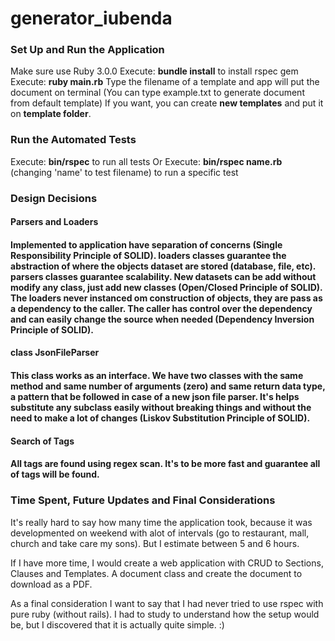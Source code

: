# generator_iubenda

<h3>Set Up and Run the Application</h3>
Make sure use Ruby 3.0.0
Execute: <b>bundle install</b> to install rspec gem
Execute: <b>ruby main.rb</b>
Type the filename of a template and app will put the document on terminal (You can type example.txt to generate document from default template)
If you want, you can create <b>new templates</b> and put it on <b>template folder</b>.
  
<h3>Run the Automated Tests</h3>
Execute: <b>bin/rspec</b> to run all tests
Or
Execute: <b>bin/rspec name.rb</b> (changing 'name' to test filename) to run a specific test

<h3>Design Decisions</h3>

<h4>Parsers and Loaders<h4>
Implemented to application have separation of concerns (Single Responsibility Principle of SOLID).
  <b>loaders classes</b> guarantee the abstraction of where the objects dataset are stored (database, file, etc).
  <b>parsers classes</b> guarantee scalability. New datasets can be add without modify any class, just add new classes (Open/Closed Principle of SOLID).
The loaders never instanced om construction of objects, they are pass as a dependency to the caller. The caller has control over the dependency and can easily change the source when needed (Dependency Inversion Principle of SOLID).
  
<h4>class JsonFileParser<h4>
This class works as an interface. We have two classes with the same method and same number of arguments (zero) and same return data type, a pattern that be followed in case of a new json file parser. It's helps substitute any subclass easily without breaking things and without the need to make a lot of changes (Liskov Substitution Principle of SOLID).
  
<h4>Search of Tags<h4>
All tags are found using regex scan. It's to be more fast and guarantee all of tags will be found.
  
<h3>Time Spent, Future Updates and Final Considerations</h3>
It's really hard to say how many time the application took, because it was developmented on weekend with alot of intervals (go to restaurant, mall, church and take care my sons). But I estimate between 5 and 6 hours.
  
If I have more time, I would create a web application with CRUD to Sections, Clauses and Templates. A document class and create the document to download as a PDF.
  
As a final consideration I want to say that I had never tried to use rspec with pure ruby (without rails). I had to study to understand how the setup would be, but I discovered that it is actually quite simple. :)
  
